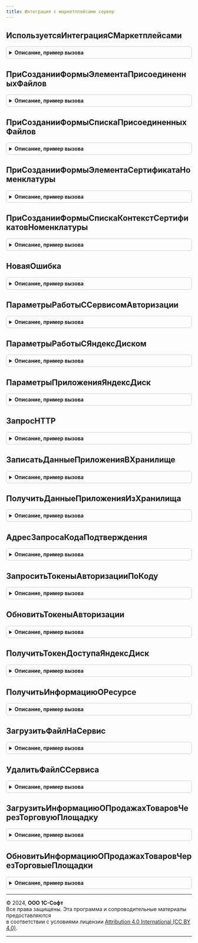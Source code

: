 ```yaml
---
title: Интеграция с маркетплейсами сервер
---
```



## ИспользуетсяИнтеграцияСМаркетплейсами
<details style="margin: 1em 0; padding: 0.5em; border: 1px solid #ccc; border-radius: 6px;">

<summary style="font-weight: bold; cursor: pointer;">Описание, пример вызова</summary>

```bsl

// Возвращает признак использования интеграции хотя бы с одним маркетплейсом.
//
// Возвращаемое значение:
//   Булево - признак использования интеграции.
//
Функция ИспользуетсяИнтеграцияСМаркетплейсами() Экспорт
```

Пример вызова
```bsl
Результат = ИнтеграцияСМаркетплейсамиСервер.ИспользуетсяИнтеграцияСМаркетплейсами() 
```
</details>

## ПриСозданииФормыЭлементаПрисоединенныхФайлов
<details style="margin: 1em 0; padding: 0.5em; border: 1px solid #ccc; border-radius: 6px;">

<summary style="font-weight: bold; cursor: pointer;">Описание, пример вызова</summary>

```bsl

// Создает элементы подсистемы "Интеграция с Ozon" в форме присоединенного файла.
//
// Параметры:
//   Форма - ФормаКлиентскогоПриложения - источник события.
//
Процедура ПриСозданииФормыЭлементаПрисоединенныхФайлов(Форма) Экспорт
```

Пример вызова
```bsl
ИнтеграцияСМаркетплейсамиСервер.ПриСозданииФормыЭлементаПрисоединенныхФайлов(Форма) 
```
</details>

## ПриСозданииФормыСпискаПрисоединенныхФайлов
<details style="margin: 1em 0; padding: 0.5em; border: 1px solid #ccc; border-radius: 6px;">

<summary style="font-weight: bold; cursor: pointer;">Описание, пример вызова</summary>

```bsl

// Создает элементы подсистемы "Интеграция с Ozon" в форме списка присоединенных файлов.
//
// Параметры:
//   Форма - ФормаКлиентскогоПриложения - источник события.
//
Процедура ПриСозданииФормыСпискаПрисоединенныхФайлов(Форма) Экспорт
```

Пример вызова
```bsl
ИнтеграцияСМаркетплейсамиСервер.ПриСозданииФормыСпискаПрисоединенныхФайлов(Форма) 
```
</details>

## ПриСозданииФормыЭлементаСертификатаНоменклатуры
<details style="margin: 1em 0; padding: 0.5em; border: 1px solid #ccc; border-radius: 6px;">

<summary style="font-weight: bold; cursor: pointer;">Описание, пример вызова</summary>

```bsl

// Создает элементы подсистемы "Интеграция с Ozon" в форме сертификата номенклатуры.
//
// Параметры:
//   Форма - ФормаКлиентскогоПриложения - источник события.
//
Процедура ПриСозданииФормыЭлементаСертификатаНоменклатуры(Форма) Экспорт
```

Пример вызова
```bsl
ИнтеграцияСМаркетплейсамиСервер.ПриСозданииФормыЭлементаСертификатаНоменклатуры(Форма) 
```
</details>

## ПриСозданииФормыСпискаКонтекстСертификатовНоменклатуры
<details style="margin: 1em 0; padding: 0.5em; border: 1px solid #ccc; border-radius: 6px;">

<summary style="font-weight: bold; cursor: pointer;">Описание, пример вызова</summary>

```bsl

// При создании формы списка контекст сертификатов номенклатуры.
//
// Параметры:
//   Форма - ФормаКлиентскогоПриложения - источник события.
//
Процедура ПриСозданииФормыСпискаКонтекстСертификатовНоменклатуры(Форма) Экспорт
```

Пример вызова
```bsl
ИнтеграцияСМаркетплейсамиСервер.ПриСозданииФормыСпискаКонтекстСертификатовНоменклатуры(Форма) 
```
</details>

## НоваяОшибка
<details style="margin: 1em 0; padding: 0.5em; border: 1px solid #ccc; border-radius: 6px;">

<summary style="font-weight: bold; cursor: pointer;">Описание, пример вызова</summary>

```bsl

// Описывает структуру ошибки.
//
// Возвращаемое значение:
//   Структура - описание ошибки:
//     * КодОшибки      - Строка - код ошибки;
//     * ОписаниеОшибки - Строка - текстовое описание ошибки.
//     * Детализация    - Массив Из Строка - детализированная информация по ошибке;
//                      - Неопределено - детализация не используется (по умолчанию).
//
Функция НоваяОшибка() Экспорт
```

Пример вызова
```bsl
Результат = ИнтеграцияСМаркетплейсамиСервер.НоваяОшибка() 
```
</details>

## ПараметрыРаботыССервисомАвторизации
<details style="margin: 1em 0; padding: 0.5em; border: 1px solid #ccc; border-radius: 6px;">

<summary style="font-weight: bold; cursor: pointer;">Описание, пример вызова</summary>

```bsl

// Возвращает общие параметры подключения к REST API Яндекс.OAuth.
//
// Возвращаемое значение:
//   Структура - дополненная структура функции ПараметрыСоединения().
//
Функция ПараметрыРаботыССервисомАвторизации() Экспорт
```

Пример вызова
```bsl
Результат = ИнтеграцияСМаркетплейсамиСервер.ПараметрыРаботыССервисомАвторизации() 
```
</details>

## ПараметрыРаботыСЯндексДиском
<details style="margin: 1em 0; padding: 0.5em; border: 1px solid #ccc; border-radius: 6px;">

<summary style="font-weight: bold; cursor: pointer;">Описание, пример вызова</summary>

```bsl

// Возвращает общие параметры подключения к REST API Яндекс.Диск.
//
// Возвращаемое значение:
//   Структура - дополненная структура функции ПараметрыСоединения().
//
Функция ПараметрыРаботыСЯндексДиском() Экспорт
```

Пример вызова
```bsl
Результат = ИнтеграцияСМаркетплейсамиСервер.ПараметрыРаботыСЯндексДиском() 
```
</details>

## ПараметрыПриложенияЯндексДиск
<details style="margin: 1em 0; padding: 0.5em; border: 1px solid #ccc; border-radius: 6px;">

<summary style="font-weight: bold; cursor: pointer;">Описание, пример вызова</summary>

```bsl

// Возвращает общие параметры приложения для использования в механизмах сервиса.
//
// Возвращаемое значение:
//   Структура - дополненная структура функции ПараметрыПриложения().
//
Функция ПараметрыПриложенияЯндексДиск() Экспорт
```

Пример вызова
```bsl
Результат = ИнтеграцияСМаркетплейсамиСервер.ПараметрыПриложенияЯндексДиск() 
```
</details>

## ЗапросHTTP
<details style="margin: 1em 0; padding: 0.5em; border: 1px solid #ccc; border-radius: 6px;">

<summary style="font-weight: bold; cursor: pointer;">Описание, пример вызова</summary>

```bsl

// Формирует HTTPЗапрос по переданным данным.
//
// Параметры:
//   Адрес                   - Строка - путь к ресурсу на сервере.
//   ТелоЗапроса             - Строка, ДвоичныеДанные - источник для установки тела запроса.
//                               Применимо для методов HTTP: OPTIONS, PATCH, POST и PUT.
//   ДополнительныеЗаголовки - Соответствие Из КлючИЗначение - заголовки запроса. Могут перезаписывать обязательные
//                               заголовки функции. Названия заголовков регистронезависимые.
//
// Возвращаемое значение:
//   HTTPЗапрос - подготовленный для отправки запрос HTTP.
//
Функция ЗапросHTTP(Адрес, ТелоЗапроса = "", ДополнительныеЗаголовки = Неопределено) Экспорт
```

Пример вызова
```bsl
Результат = ИнтеграцияСМаркетплейсамиСервер.ЗапросHTTP(Адрес, ТелоЗапроса, ДополнительныеЗаголовки);
```
</details>

## ЗаписатьДанныеПриложенияВХранилище
<details style="margin: 1em 0; padding: 0.5em; border: 1px solid #ccc; border-radius: 6px;">

<summary style="font-weight: bold; cursor: pointer;">Описание, пример вызова</summary>

```bsl

// Записывает список ключей и значений по адресу в защищенное хранилище.
//
// Параметры:
//   УчетнаяЗаписьМаркетплейса - СправочникСсылка.УчетныеЗаписиМаркетплейсов - используется для формирования адреса в
//                                 хранилище.
//   ПараметрыПриложения       - Структура - используется для формирования адреса в хранилище, см. ПараметрыПриложения.
//   ДанныеПриложения          - Структура, Соответствие Из Произвольный - источник пар ключ/значение для записи в
//                                 защищенное хранилище.
//
Процедура ЗаписатьДанныеПриложенияВХранилище(УчетнаяЗаписьМаркетплейса, ПараметрыПриложения, ДанныеПриложения) Экспорт
```

Пример вызова
```bsl
ИнтеграцияСМаркетплейсамиСервер.ЗаписатьДанныеПриложенияВХранилище(УчетнаяЗаписьМаркетплейса, ПараметрыПриложения, ДанныеПриложения) 
```
</details>

## ПолучитьДанныеПриложенияИзХранилища
<details style="margin: 1em 0; padding: 0.5em; border: 1px solid #ccc; border-radius: 6px;">

<summary style="font-weight: bold; cursor: pointer;">Описание, пример вызова</summary>

```bsl

// Получает данные приложения из хранилища.
//
// Параметры:
//   УчетнаяЗаписьМаркетплейса - СправочникСсылка.УчетныеЗаписиМаркетплейсов - используется для формирования адреса в
//                                 хранилище.
//   ПараметрыПриложения       - Структура - используется для формирования адреса в хранилище, см. ПараметрыПриложения.
//   Ключи                     - Строка - имена ключей, разделенные запятыми.
//
// Возвращаемое значение:
//   Произвольный, Структура, Неопределено - данные из безопасного хранилища. Если указан один ключ, то возвращается его
//     значение, иначе структура. Если данные отсутствуют - Неопределенно.
//
Функция ПолучитьДанныеПриложенияИзХранилища(УчетнаяЗаписьМаркетплейса, ПараметрыПриложения, Ключи) Экспорт
```

Пример вызова
```bsl
Результат = ИнтеграцияСМаркетплейсамиСервер.ПолучитьДанныеПриложенияИзХранилища(УчетнаяЗаписьМаркетплейса, ПараметрыПриложения, Ключи) 
```
</details>

## АдресЗапросаКодаПодтверждения
<details style="margin: 1em 0; padding: 0.5em; border: 1px solid #ccc; border-radius: 6px;">

<summary style="font-weight: bold; cursor: pointer;">Описание, пример вызова</summary>

```bsl

// Формирует адрес для интерактивного запроса кода подтверждения.
//
// Параметры:
//   КодПриложения - Строка - код приложения Яндекс, для которого запрашивается доступ.
//
// Возвращаемое значение:
//   Строка - адрес для перехода на страницу запроса кода подтверждения.
//
Функция АдресЗапросаКодаПодтверждения(КодПриложения) Экспорт
```

Пример вызова
```bsl
Результат = ИнтеграцияСМаркетплейсамиСервер.АдресЗапросаКодаПодтверждения(КодПриложения) 
```
</details>

## ЗапроситьТокеныАвторизацииПоКоду
<details style="margin: 1em 0; padding: 0.5em; border: 1px solid #ccc; border-radius: 6px;">

<summary style="font-weight: bold; cursor: pointer;">Описание, пример вызова</summary>

```bsl

// Запрашивает токены авторизации приложения по коду подтверждения от пользователя.
//
// Параметры:
//   Приложение       - Структура - описание приложения Яндекс.
//                        Содержит ключи: client_id, client_secret.
//   КодПодтверждения - Строка - код подтверждения, указанный пользователем.
//
// Возвращаемое значение:
//   Структура - результат обмена кода подтверждения на ключи доступа для приложения.
//               Содержит ключи: Отказ, token_type, access_token, expires_in, refresh_token.
//
Функция ЗапроситьТокеныАвторизацииПоКоду(Приложение, КодПодтверждения) Экспорт
```

Пример вызова
```bsl
Результат = ИнтеграцияСМаркетплейсамиСервер.ЗапроситьТокеныАвторизацииПоКоду(Приложение, КодПодтверждения) 
```
</details>

## ОбновитьТокеныАвторизации
<details style="margin: 1em 0; padding: 0.5em; border: 1px solid #ccc; border-radius: 6px;">

<summary style="font-weight: bold; cursor: pointer;">Описание, пример вызова</summary>

```bsl

// Запрашивает токены авторизации приложения по токену обновления.
//
// Параметры:
//   Приложение      - Структура - описание приложения Яндекс.
//                       Содержит ключи: client_id, client_secret.
//   ТокенОбновления - Строка - токен обновления, полученный при предыдущем запросе.
//
// Возвращаемое значение:
//   Структура - результат обновления токенов доступа для приложения.
//               Содержит ключи: Отказ, token_type, access_token, expires_in, refresh_token.
//
Функция ОбновитьТокеныАвторизации(Приложение, ТокенОбновления) Экспорт
```

Пример вызова
```bsl
Результат = ИнтеграцияСМаркетплейсамиСервер.ОбновитьТокеныАвторизации(Приложение, ТокенОбновления) 
```
</details>

## ПолучитьТокенДоступаЯндексДиск
<details style="margin: 1em 0; padding: 0.5em; border: 1px solid #ccc; border-radius: 6px;">

<summary style="font-weight: bold; cursor: pointer;">Описание, пример вызова</summary>

```bsl

// Получает из хранилища токен доступа, выданный приложению для работы с сервисом Яндекс.Диск.
//
// Параметры:
//   УчетнаяЗаписьМаркетплейса - СправочникСсылка.УчетныеЗаписиМаркетплейсов - используется для формирования адреса в
//                                 хранилище.
//
// Возвращаемое значение:
//   Строка - токен доступа приложения.
//
Функция ПолучитьТокенДоступаЯндексДиск(УчетнаяЗаписьМаркетплейса) Экспорт
```

Пример вызова
```bsl
Результат = ИнтеграцияСМаркетплейсамиСервер.ПолучитьТокенДоступаЯндексДиск(УчетнаяЗаписьМаркетплейса) 
```
</details>

## ПолучитьИнформациюОРесурсе
<details style="margin: 1em 0; padding: 0.5em; border: 1px solid #ccc; border-radius: 6px;">

<summary style="font-weight: bold; cursor: pointer;">Описание, пример вызова</summary>

```bsl

// Получает метаинформацию о файле или каталоге с помощью запроса GET к методу v1/disk/resources.
//
// Параметры:
//   ТокенДоступа       - Строка - access_token приложения.
//   ПрисоединенныйФайл - СправочникСсылка.НоменклатураПрисоединенныеФайлы - файл, по которому запрашивается информация
//                          от сервиса.
//   СписокПолей        - Строка - имена реквизитов, разделенные запятой. Подробности см. в описании метода API.
//
// Возвращаемое значение:
//   Структура - содержит свойство "Отказ" (булево) и значения запрошенных полей.
//
Функция ПолучитьИнформациюОРесурсе(ТокенДоступа, ПрисоединенныйФайл, СписокПолей = "name") Экспорт
```

Пример вызова
```bsl
Результат = ИнтеграцияСМаркетплейсамиСервер.ПолучитьИнформациюОРесурсе(ТокенДоступа, ПрисоединенныйФайл, СписокПолей);
```
</details>

## ЗагрузитьФайлНаСервис
<details style="margin: 1em 0; padding: 0.5em; border: 1px solid #ccc; border-radius: 6px;">

<summary style="font-weight: bold; cursor: pointer;">Описание, пример вызова</summary>

```bsl

// Загружает файл на сервис Яндекс.Диск в папку приложения и публикует его.
//
// Параметры:
//   ТокенДоступа          - Строка - access_token приложения.
//   ПрисоединенныйФайл    - СправочникСсылка.НоменклатураПрисоединенныеФайлы - файл, который загружается на сервис.
//   ОбновитьФайлНаСервисе - Булево - признак обновления.
//
// Возвращаемое значение:
//   Структура - содержит путь к файлу на сервисе, публичную ссылку и признак отказа в выполнении операции.
//
Функция ЗагрузитьФайлНаСервис(ТокенДоступа, ПрисоединенныйФайл, ОбновитьФайлНаСервисе = Истина) Экспорт
```

Пример вызова
```bsl
Результат = ИнтеграцияСМаркетплейсамиСервер.ЗагрузитьФайлНаСервис(ТокенДоступа, ПрисоединенныйФайл, ОбновитьФайлНаСервисе);
```
</details>

## УдалитьФайлССервиса
<details style="margin: 1em 0; padding: 0.5em; border: 1px solid #ccc; border-radius: 6px;">

<summary style="font-weight: bold; cursor: pointer;">Описание, пример вызова</summary>

```bsl

// Удаляет ресурс с сервиса Яндекс.Диск из папки приложения.
//
// Параметры:
//   ТокенДоступа       - Строка - access_token приложения.
//   ПутьКФайлуНаЯДиске - Строка - путь к файлу на сервисе, возвращается функцией ЗагрузитьФайлНаСервис().
//
// Возвращаемое значение:
//   Булево - признак успешного завершения операции удаления файла.
//
Функция УдалитьФайлССервиса(ТокенДоступа, ПутьКФайлуНаЯДиске) Экспорт
```

Пример вызова
```bsl
Результат = ИнтеграцияСМаркетплейсамиСервер.УдалитьФайлССервиса(ТокенДоступа, ПутьКФайлуНаЯДиске) 
```
</details>

## ЗагрузитьИнформациюОПродажахТоваровЧерезТорговуюПлощадку
<details style="margin: 1em 0; padding: 0.5em; border: 1px solid #ccc; border-radius: 6px;">

<summary style="font-weight: bold; cursor: pointer;">Описание, пример вызова</summary>

```bsl

// Выполняет загрузку информации о продажах товаров через торговую площадку. Используется регламентным заданием.
//
// Параметры:
//   УчетнаяЗаписьМаркетплейса - СправочникСсылка.УчетныеЗаписиМаркетплейсов - учетная запись подключения к сервису.
//
Процедура ЗагрузитьИнформациюОПродажахТоваровЧерезТорговуюПлощадку(УчетнаяЗаписьМаркетплейса) Экспорт
```

Пример вызова
```bsl
ИнтеграцияСМаркетплейсамиСервер.ЗагрузитьИнформациюОПродажахТоваровЧерезТорговуюПлощадку(УчетнаяЗаписьМаркетплейса) 
```
</details>

## ОбновитьИнформациюОПродажахТоваровЧерезТорговыеПлощадки
<details style="margin: 1em 0; padding: 0.5em; border: 1px solid #ccc; border-radius: 6px;">

<summary style="font-weight: bold; cursor: pointer;">Описание, пример вызова</summary>

```bsl

// Выполняет обновление информации о продажах товаров через торговую площадку. Используется регламентным заданием.
//
// Параметры:
//   УчетнаяЗаписьМаркетплейса - СправочникСсылка.УчетныеЗаписиМаркетплейсов - учетная запись подключения к сервису.
//
Процедура ОбновитьИнформациюОПродажахТоваровЧерезТорговыеПлощадки(УчетнаяЗаписьМаркетплейса) Экспорт
```

Пример вызова
```bsl
ИнтеграцияСМаркетплейсамиСервер.ОбновитьИнформациюОПродажахТоваровЧерезТорговыеПлощадки(УчетнаяЗаписьМаркетплейса) 
```
</details>

---

© 2024, **ООО 1С-Софт**  
Все права защищены. Эта программа и сопроводительные материалы предоставляются  
в соответствии с условиями лицензии [Attribution 4.0 International (CC BY 4.0)](https://creativecommons.org/licenses/by/4.0/legalcode).

---
